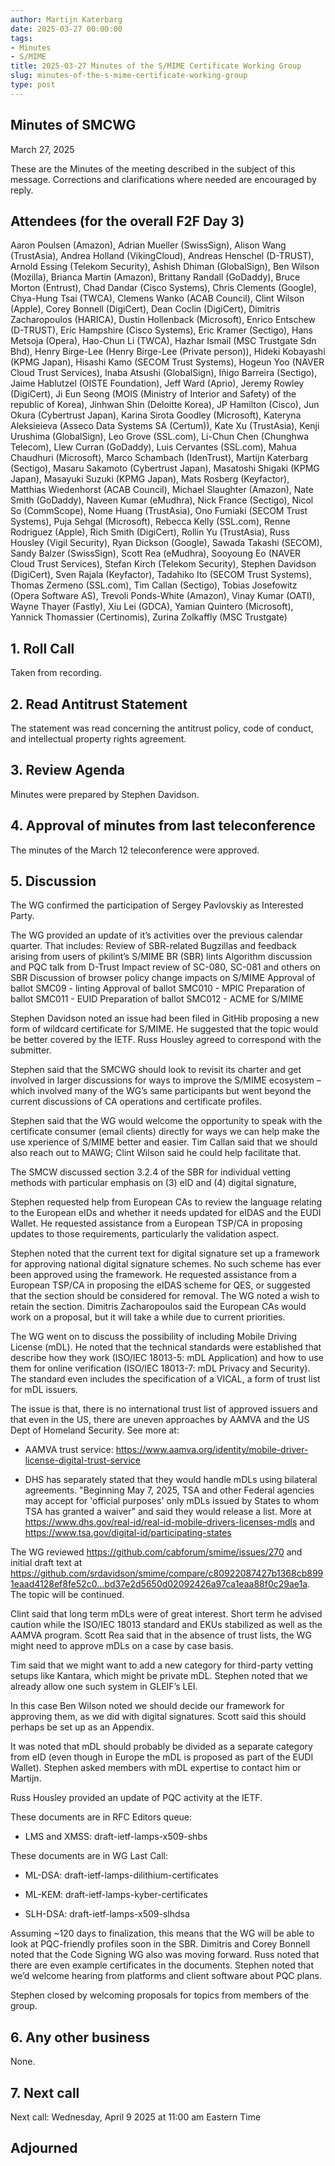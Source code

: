 ```yaml
---
author: Martijn Katerbarg
date: 2025-03-27 00:00:00
tags:
- Minutes
- S/MIME
title: 2025-03-27 Minutes of the S/MIME Certificate Working Group
slug: minutes-of-the-s-mime-certificate-working-group
type: post
---
```


## Minutes of SMCWG
 
March 27, 2025
 
These are the Minutes of the meeting described in the subject of this message. Corrections and clarifications where needed are encouraged by reply.
 
## Attendees (for the overall F2F Day 3)
Aaron Poulsen (Amazon), Adrian Mueller (SwissSign), Alison Wang (TrustAsia), Andrea Holland (VikingCloud), Andreas Henschel (D-TRUST), Arnold Essing (Telekom Security), Ashish Dhiman (GlobalSign), Ben Wilson (Mozilla), Brianca Martin (Amazon), Brittany Randall (GoDaddy), Bruce Morton (Entrust), Chad Dandar (Cisco Systems), Chris Clements (Google), Chya-Hung Tsai (TWCA), Clemens Wanko (ACAB Council), Clint Wilson (Apple), Corey Bonnell (DigiCert), Dean Coclin (DigiCert), Dimitris Zacharopoulos (HARICA), Dustin Hollenback (Microsoft), Enrico Entschew (D-TRUST), Eric Hampshire (Cisco Systems), Eric Kramer (Sectigo), Hans Metsoja (Opera), Hao-Chun Li (TWCA), Hazhar Ismail (MSC Trustgate Sdn Bhd), Henry Birge-Lee (Henry Birge-Lee (Private person)), Hideki Kobayashi (KPMG Japan), Hisashi Kamo (SECOM Trust Systems), Hogeun Yoo (NAVER Cloud Trust Services), Inaba Atsushi (GlobalSign), Iñigo Barreira (Sectigo), Jaime Hablutzel (OISTE Foundation), Jeff Ward (Aprio), Jeremy Rowley (DigiCert), Ji Eun Seong (MOIS (Ministry of Interior and Safety) of the republic of Korea), Jinhwan Shin (Deloitte Korea), JP Hamilton (Cisco), Jun Okura (Cybertrust Japan), Karina Sirota Goodley (Microsoft), Kateryna Aleksieieva (Asseco Data Systems SA (Certum)), Kate Xu (TrustAsia), Kenji Urushima (GlobalSign), Leo Grove (SSL.com), Li-Chun Chen (Chunghwa Telecom), Llew Curran (GoDaddy), Luis Cervantes (SSL.com), Mahua Chaudhuri (Microsoft), Marco Schambach (IdenTrust), Martijn Katerbarg (Sectigo), Masaru Sakamoto (Cybertrust Japan), Masatoshi Shigaki (KPMG Japan), Masayuki Suzuki (KPMG Japan), Mats Rosberg (Keyfactor), Matthias Wiedenhorst (ACAB Council), Michael Slaughter (Amazon), Nate Smith (GoDaddy), Naveen Kumar (eMudhra), Nick France (Sectigo), Nicol So (CommScope), Nome Huang (TrustAsia), Ono Fumiaki (SECOM Trust Systems), Puja Sehgal (Microsoft), Rebecca Kelly (SSL.com), Renne Rodriguez (Apple), Rich Smith (DigiCert), Rollin Yu (TrustAsia), Russ Housley (Vigil Security), Ryan Dickson (Google), Sawada Takashi (SECOM), Sandy Balzer (SwissSign), Scott Rea (eMudhra), Sooyoung Eo (NAVER Cloud Trust Services), Stefan Kirch (Telekom Security), Stephen Davidson (DigiCert), Sven Rajala (Keyfactor), Tadahiko Ito (SECOM Trust Systems), Thomas Zermeno (SSL.com), Tim Callan (Sectigo), Tobias Josefowitz (Opera Software AS), Trevoli Ponds-White (Amazon), Vinay Kumar (OATI), Wayne Thayer (Fastly), Xiu Lei (GDCA), Yamian Quintero (Microsoft), Yannick Thomassier (Certinomis), Zurina Zolkaffly (MSC Trustgate)
 
## 1. Roll Call
Taken from recording.
 
## 2. Read Antitrust Statement
The statement was read concerning the antitrust policy, code of conduct, and intellectual property rights agreement.
 
## 3. Review Agenda
Minutes were prepared by Stephen Davidson.
 
## 4. Approval of minutes from last teleconference
The minutes of the March 12 teleconference were approved.
 
## 5. Discussion
The WG confirmed the participation of Sergey Pavlovskiy as Interested Party.
 
The WG provided an update of it’s activities over the previous calendar quarter.  That includes:
Review of SBR-related Bugzillas and feedback arising from users of pkilint’s S/MIME BR (SBR) lints
Algorithm discussion and PQC talk from D-Trust
Impact review of SC-080, SC-081 and others on SBR
Discussion of browser policy change impacts on S/MIME
Approval of ballot SMC09 - linting
Approval of ballot SMC010 - MPIC
Preparation of ballot SMC011 - EUID
Preparation of ballot SMC012 - ACME for S/MIME
 
Stephen Davidson noted an issue had been filed in GitHib proposing a new form of wildcard certificate for S/MIME.  He suggested that the topic would be better covered by the IETF.  Russ Housley agreed to correspond with the submitter.

Stephen said that the SMCWG should look to revisit its charter and get involved in larger discussions for ways to improve the S/MIME ecosystem – which involved many of the WG’s same participants but went beyond the current discussions of CA operations and certificate profiles.

Stephen said that the WG would welcome the opportunity to speak with the certificate consumer (email clients) directly for ways we can help make the use xperience of S/MIME better and easier.  Tim Callan said that we should also reach out to MAWG; Clint Wilson said he could help facilitate that.

The SMCW discussed section 3.2.4 of the SBR for individual vetting methods with particular emphasis on (3) eID and (4) digital signature,

Stephen requested help from European CAs to review the language relating to the European eIDs and whether it needs updated for eIDAS and the EUDI Wallet.  He requested assistance from a European TSP/CA in proposing updates to those requirements, particularly the validation aspect.

Stephen noted that the current text for digital signature set up a framework for approving national digital signature schemes.  No such scheme has ever been approved using the framework.  He requested assistance from a European TSP/CA in proposing the eIDAS scheme for QES, or suggested that the section should be considered for removal. The WG noted a wish to retain the section. Dimitris Zacharopoulos said the European CAs would work on a proposal, but it will take a while due to current priorities.

The WG went on to discuss the possibility of including Mobile Driving License (mDL).  He noted that the technical standards were established that describe how they work (ISO/IEC 18013-5: mDL Application) and how to use them for online verification (ISO/IEC 18013-7: mDL Privacy and Security).  The standard even includes the specification of a VICAL, a form of trust list for mDL issuers.

The issue is that, there is no international trust list of approved issuers and that even in the US, there are uneven approaches by AAMVA and the US Dept of Homeland Security.  See more at:

* AAMVA trust service: https://www.aamva.org/identity/mobile-driver-license-digital-trust-service

* DHS has separately stated that they would handle mDLs using bilateral agreements. "Beginning May 7, 2025, TSA and other Federal agencies may accept for 'official purposes' only mDLs issued by States to whom TSA has granted a waiver" and said they would release a list. More at https://www.dhs.gov/real-id/real-id-mobile-drivers-licenses-mdls and https://www.tsa.gov/digital-id/participating-states

The WG reviewed https://github.com/cabforum/smime/issues/270 and initial draft text at https://github.com/srdavidson/smime/compare/c80922087427b1368cb8991eaad4128ef8fe52c0...bd37e2d5650d02092426a97ca1eaa88f0c29ae1a.  The topic will be continued.

Clint said that long term mDLs were of great interest.  Short term he advised caution while the ISO/IEC 18013 standard and EKUs stabilized as well as the AAMVA program. Scott Rea said that in the absence of trust lists, the WG might need to approve mDLs on a case by case basis.

Tim said that we might want to add a new category for third-party vetting setups like Kantara, which might be private mDL. Stephen noted that we already allow one such system in GLEIF’s LEI.

In this case Ben Wilson noted we should decide our framework for approving them, as we did with digital signatures.  Scott said this should perhaps be set up as an Appendix.

It was noted that mDL should probably be divided as a separate category from eID (even though in Europe the mDL is proposed as part of the EUDI Wallet).  Stephen asked members with mDL expertise to contact him or Martijn.

Russ Housley provided an update of PQC activity at the IETF. 

These documents are in RFC Editors queue:

* LMS and XMSS:  draft-ietf-lamps-x509-shbs

These documents are in WG Last Call:

* ML-DSA:  draft-ietf-lamps-dilithium-certificates

* ML-KEM:  draft-ietf-lamps-kyber-certificates

* SLH-DSA:  draft-ietf-lamps-x509-slhdsa

Assuming ~120 days to finalization, this means that the WG will be able to look at PQC-friendly profiles soon in the SBR.  Dimitris and Corey Bonnell noted that the Code Signing WG also was moving forward.  Russ noted that there are even example certificates in the documents.  Stephen noted that we’d welcome hearing from platforms and client software about PQC plans.

Stephen closed by welcoming proposals for topics from members of the group. 

## 6.     Any other business
None.
 
## 7. Next call
Next call: Wednesday, April 9 2025 at 11:00 am Eastern Time
 
## Adjourned